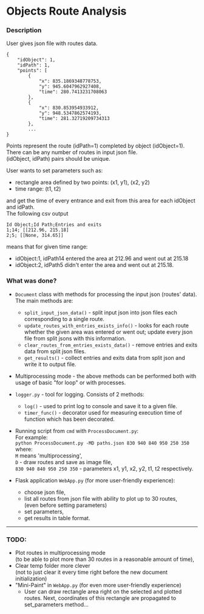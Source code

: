 # Objects Route Analysis

### Description
User gives json file with routes data.

    {
        "idObject": 1,
        "idPath": 1,
        "points": [
            {
                "x": 835.1869348778753,
                "y": 945.6047962927408,
                "time": 280.7413231708063
            },
            {
                "x": 830.853954933912,
                "y": 948.5347862574193,
                "time": 281.32719209734313
            },
            ...
    }

Points represent the route (idPath=1) completed by object (idObject=1). <br>
There can be any number of routes in input json file. <br>
(idObject, idPath) pairs should be unique. <br>

User wants to set parameters such as:
* rectangle area defined by two points: (x1, y1), (x2, y2)
* time range: (t1, t2) <br>

and get the time of every entrance and exit from this area for each idObject 
and idPath. <br>
The following csv output

`Id Object;Id Path;Entries and exits`<br>
`1;14; [[212.96, 215.18]`<br>
`2;5; [[None, 314.65]]`

means that for given time range:
* idObject:1, idPath14 entered the area at 212.96 and went out at 215.18
* idObject:2, idPath5 didn't enter the area and went out at 215.18.


### What was done?
* `Document` class with methods for processing the input json (routes' data).
The main methods are:
  * `split_input_json_data()` - split input json into json files each 
  corresponding to a single route.
  * `update_routes_with_entries_exists_info()` - looks for each route whether 
  the given area was entered or went out; update every json file from
  split jsons with this information.
  * `clear_routes_from_entries_exists_data()` - remove entries and exits data 
  from split json files. 
  * `get_results()` - collect entries and exits data from split json and write 
  it to output file.
  
* Multiprocessing mode - the above methods can be performed both with usage of
basic "for loop" or with processes.

* `logger.py` - tool for logging. Consists of 2 methods:
  * `log()` - used to print log to console and save it to a given file.
  * `timer_func()` - decorator used for measuring execution time of function
  which has been decorated.

* Running script from `cmd` with `ProcessDocument.py`: <br>
  For example: <br>
  `python ProcessDocument.py -MD paths.json 830 940 840 950 250 350` <br>
where: <br>
`M` means 'multiprocessing', <br>
`D` - draw routes and save as image file, <br>
`830 940 840 950 250 350` - parameters x1, y1, x2, y2, t1, t2 respectively.

* Flask application `WebApp.py` (for more user-friendly experience):
  * choose json file,
  * list all routes from json file with ability to plot up to 30 routes,
  <br> (even before setting parameters)
  * set parameters,
  * get results in table format.

---------
### TODO:
* Plot routes in multiprocessing mode
<br> (to be able to plot more than 30 routes in a reasonable amount of time),
* Clear temp folder more clever
<br> (not to just clear it every time right before the new document initialization)
* "Mini-Paint" in `WebApp.py` (for even more user-friendly experience)
  * User can draw rectangle area right on the selected  and plotted routes. 
  Next, coordinates of this rectangle are propagated to set_parameters method...

